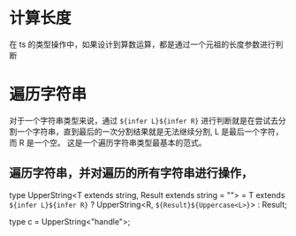 # 计算长度

在 ts 的类型操作中，如果设计到算数运算，都是通过一个元祖的长度参数进行判断

# 遍历字符串

对于一个字符串类型来说，通过 `${infer L}${infer R}` 进行判断就是在尝试去分割一个字符串，直到最后的一次分割结果就是无法继续分割, L 是最后一个字符，而 R 是一个空。 这是一个遍历字符串类型最基本的范式。

## 遍历字符串，并对遍历的所有字符串进行操作，

type UpperString<T extends string, Result extends string = ""> = T extends `${infer L}${infer R}`
? UpperString<R, `${Result}${Uppercase<L>}`>
: Result;

type c = UpperString<"handle">;
